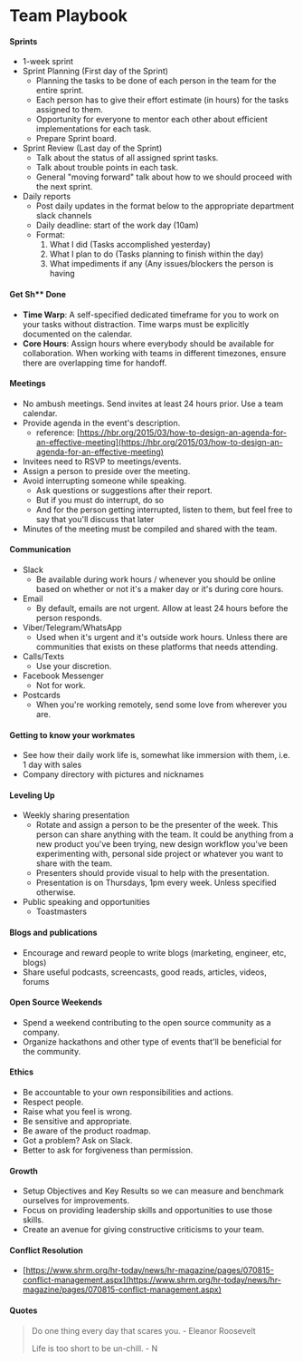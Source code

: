# Team Playbook

#### Sprints

* 1-week sprint
* Sprint Planning \(First day of the Sprint\)
  * Planning the tasks to be done of each person in the team for the entire sprint.
  * Each person has to give their effort estimate \(in hours\) for the tasks assigned to them.
  * Opportunity for everyone to mentor each other about efficient implementations for each task.
  * Prepare Sprint board.
* Sprint Review \(Last day of the Sprint\)
  * Talk about the status of all assigned sprint tasks.
  * Talk about trouble points in each task.
  * General "moving forward" talk about how to we should proceed with the next sprint.
* Daily reports
  * Post daily updates in the format below to the appropriate department slack channels
  * Daily deadline: start of the work day \(10am\)
  * Format:
    1. What I did \(Tasks accomplished yesterday\)
    2. What I plan to do \(Tasks planning to finish within the day\)
    3. What impediments if any \(Any issues/blockers the person is having

#### Get Sh\*\* Done

* **Time Warp**: A self-specified dedicated timeframe for you to work on your tasks without distraction. Time warps must be explicitly documented on the calendar.
* **Core Hours**: Assign hours where everybody should be available for collaboration. When working with teams in different timezones, ensure there are overlapping time for handoff.

#### Meetings

* No ambush meetings. Send invites at least 24 hours prior. Use a team calendar.
* Provide agenda in the event's description.
  * reference: [https://hbr.org/2015/03/how-to-design-an-agenda-for-an-effective-meeting](https://hbr.org/2015/03/how-to-design-an-agenda-for-an-effective-meeting)
* Invitees need to RSVP to meetings/events.
* Assign a person to preside over the meeting.
* Avoid interrupting someone while speaking.
  * Ask questions or suggestions after their report.
  * But if you must do interrupt, do so
  * And for the person getting interrupted, listen to them, but feel free to say that you'll discuss that later 
* Minutes of the meeting must be compiled and shared with the team.

#### Communication

* Slack
  * Be available during work hours / whenever you should be online based on whether or not it's a maker day or it's during core hours.
* Email
  * By default, emails are not urgent. Allow at least 24 hours before the person responds.
* Viber/Telegram/WhatsApp
  * Used when it's urgent and it's outside work hours. Unless there are communities that exists on these platforms that needs attending.
* Calls/Texts
  * Use your discretion.
* Facebook Messenger
  * Not for work.
* Postcards
  * When you're working remotely, send some love from wherever you are.

#### Getting to know your workmates

* See how their daily work life is, somewhat like immersion with them, i.e. 1 day with sales
* Company directory with pictures and nicknames

#### Leveling Up

* Weekly sharing presentation
  * Rotate and assign a person to be the presenter of the week. This person can share anything with the team. It could be anything from a new product you've been trying, new design workflow you've been experimenting with, personal side project or whatever you want to share with the team.
  * Presenters should provide visual to help with the presentation.
  * Presentation is on Thursdays, 1pm every week. Unless specified otherwise.
* Public speaking and opportunities
  * Toastmasters

#### Blogs and publications

* Encourage and reward people to write blogs \(marketing, engineer, etc, blogs\)
* Share useful podcasts, screencasts, good reads, articles, videos, forums

#### Open Source Weekends

* Spend a weekend contributing to the open source community as a company.
* Organize hackathons and other type of events that'll be beneficial for the community.

#### Ethics

* Be accountable to your own responsibilities and actions.
* Respect people.
* Raise what you feel is wrong.
* Be sensitive and appropriate.
* Be aware of the product roadmap.
* Got a problem? Ask on Slack.
* Better to ask for forgiveness than permission.

#### Growth

* Setup Objectives and Key Results so we can measure and benchmark ourselves for improvements.
* Focus on providing leadership skills and opportunities to use those skills.
* Create an avenue for giving constructive criticisms to your team.

#### Conflict Resolution

* [https://www.shrm.org/hr-today/news/hr-magazine/pages/070815-conflict-management.aspx](https://www.shrm.org/hr-today/news/hr-magazine/pages/070815-conflict-management.aspx)

#### Quotes

> Do one thing every day that scares you. - Eleanor Roosevelt
>
> Life is too short to be un-chill. - N

